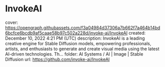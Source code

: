 # InvokeAI

cover: https://opengraph.githubassets.com/f3a04984d37306a7b662f7a464b14bd6bcfce6bcdb9af5caae58b97c502a228d/invoke-ai/InvokeAI
created: December 10, 2022 4:21 PM (UTC)
description: InvokeAI is a leading creative engine for Stable Diffusion models, empowering professionals, artists, and enthusiasts to generate and create visual media using the latest AI-driven technologies. Th...
folder: AI Systems / AI | Image | Stable Diffusion
url: https://github.com/invoke-ai/InvokeAI